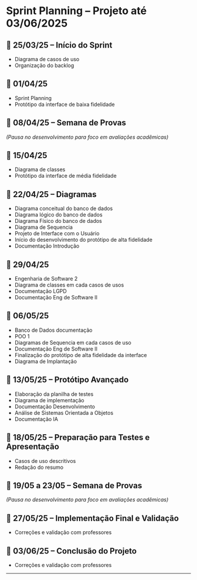 # Sprint Planning – Projeto até 03/06/2025

## 📅 25/03/25 – Início do Sprint  
- Diagrama de casos de uso  
- Organização do backlog  

## 📅 01/04/25  
- Sprint Planning  
- Protótipo da interface de baixa fidelidade

## 📅 08/04/25 – Semana de Provas  
_(Pausa no desenvolvimento para foco em avaliações acadêmicas)_  

## 📅 15/04/25  
- Diagrama de classes
- Protótipo da interface de média fidelidade  

## 📅 22/04/25 – Diagramas 
- Diagrama conceitual do banco de dados
- Diagrama lógico do banco de dados
- Diagrama Físico do banco de dados
- Diagrama de Sequencia
- Projeto de Interface com o Usuário
- Início do desenvolvimento do protótipo de alta fidelidade
- Documentação Introdução 


## 📅 29/04/25  
- Engenharia de Software 2
- Diagrama de classes em cada casos de usos
- Documentação LGPD
- Documentação Eng de Software II

  
## 📅 06/05/25  
- Banco de Dados documentação 
- POO 1 
- Diagramas de Sequencia em cada casos de uso
- Documentação Eng de Software II
- Finalização do protótipo de alta fidelidade da interface
- Diagrama de Implantação


## 📅 13/05/25 – Protótipo Avançado  
- Elaboração da planilha de testes
- Diagrama de implementação
- Documentação Desenvolvimento
- Análise de Sistemas Orientada a Objetos
- Documentação IA

## 📅 18/05/25 – Preparação para Testes e Apresentação
- Casos de uso descritivos
- Redação do resumo

## 📅 19/05 a 23/05 – **Semana de Provas**  
_(Pausa no desenvolvimento para foco em avaliações acadêmicas)_  

## 📅 27/05/25 – Implementação Final e Validação  
- Correções e validação com professores

## 📅 03/06/25 – Conclusão do Projeto  
- Correções e validação com professores

---
